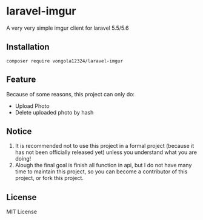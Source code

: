 # laravel-imgur
A very very simple imgur client for laravel 5.5/5.6

## Installation
```
composer require vongola12324/laravel-imgur
```

## Feature
Because of some reasons, this project can only do:
- Upload Photo
- Delete uploaded photo by hash

## Notice
1. It is recommended not to use this project in a formal project (because it has not been officially released yet) unless you understand what you are doing!
2. Alough the final goal is finish all function in api, but I do not have many time to maintain this project, so you can become a contributor of this project, or fork this project.

## License
MIT License
